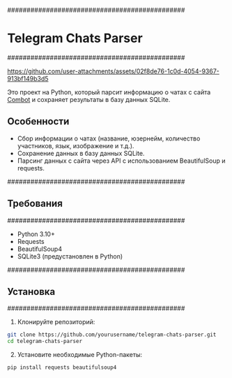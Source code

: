 ##############################################
# Telegram Chats Parser
##############################################


https://github.com/user-attachments/assets/02f8de76-1c0d-4054-9367-913bf149b3d5


Это проект на Python, который парсит информацию о чатах с сайта [Combot](https://combot.org/) и сохраняет результаты в базу данных SQLite.

## Особенности
- Сбор информации о чатах (название, юзернейм, количество участников, язык, изображение и т.д.).
- Сохранение данных в базу данных SQLite.
- Парсинг данных с сайта через API с использованием BeautifulSoup и requests.

##############################################
## Требования
##############################################
- Python 3.10+
- Requests
- BeautifulSoup4
- SQLite3 (предустановлен в Python)

##############################################
## Установка
##############################################

1. Клонируйте репозиторий:

```bash
git clone https://github.com/yourusername/telegram-chats-parser.git
cd telegram-chats-parser
```

2. Установите необходимые Python-пакеты:
```bash
pip install requests beautifulsoup4
```
